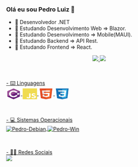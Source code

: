 ### Olá eu sou Pedro Luiz 👋

- 🔭 Desenvolvedor .NET
- 🌱 Estudando Desenvolvimento Web => Blazor.
- 🌱 Estudando Desenvolvimento => Mobile(MAUI).
- 🌱 Estudando Backend => API Rest.
- 🌱 Estudando Frontend => React.



<div align="center">
  <a href="https://github.com/PedroLuizAP">
  <img height="180em" src="https://github-readme-stats.vercel.app/api?username=PedroLuizAP&show_icons=true&theme=merko&include_all_commits=true&count_private=true"/>
  <img height="180em" src="https://github-readme-stats.vercel.app/api/top-langs/?username=PedroLuizAP&layout=compact&langs_count=8&theme=merko"/>
</div>
<br>
  
  ##
  
<div style="display: inline_block">
  - ⌨️ Linguagens 
  <br>
  <img align="center" alt="Pedro-Csharp" height="30" width="40" src="https://raw.githubusercontent.com/devicons/devicon/master/icons/csharp/csharp-original.svg">
  <img align="center" alt="Pedro-Js" height="30" width="40" src="https://raw.githubusercontent.com/devicons/devicon/master/icons/javascript/javascript-plain.svg">
  <img align="center" alt="Pedro-HTML" height="30" width="40" src="https://raw.githubusercontent.com/devicons/devicon/master/icons/html5/html5-original.svg">
  <img align="center" alt="Pedro-CSS" height="30" width="40" src="https://raw.githubusercontent.com/devicons/devicon/master/icons/css3/css3-original.svg">
</div>
  
  <br>
  
  ##
  
<div style="display: inline_block">
  - 💻 Sistemas Operacionais 
  
  <br>
  <img align="center" alt="Pedro-Debian"  src="https://img.shields.io/badge/Debian-A81D33?style=for-the-badge&logo=debian&logoColor=white">
  <img align="center" alt="Pedro-Win" src="https://img.shields.io/badge/Windows-0078D6?style=for-the-badge&logo=windows&logoColor=white">
</div>
  
  <br>
  
  ##
  
<div>
    - 🤳🏿 Redes Sociais
  <br>
  <a href="https://www.linkedin.com/in/pedro-luiz-ap/" target="_blank"><img src="https://img.shields.io/badge/-LinkedIn-%230077B5?style=for-the-badge&logo=linkedin&logoColor=white" target="_blank"></a> 
</div>
                                                                                                                                          
                                                                                                                                          
                                                                                                                                          
                                                                                                                                          
